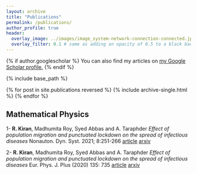 ```yaml
---
layout: archive
title: "Publications"
permalink: /publications/
author_profile: true
header:
  overlay_image: ../images/image_system-network-connection-connected.jpg
  overlay_filter: 0.1 # same as adding an opacity of 0.5 to a black background
---
```


{% if author.googlescholar %}
  You can also find my articles on <u><a href="{{author.googlescholar}}">my Google Scholar profile</a>.</u>
{% endif %}

{% include base_path %}

{% for post in site.publications reversed %}
  {% include archive-single.html %}
{% endfor %}



## Mathematical Physics

1- **R. Kiran**, Madhumita Roy, Syed Abbas and A. Taraphder 
  _Effect of population migration and punctuated lockdown on the spread of infectious diseases_
  Nonauton. Dyn. Syst. 2021; 8:251-266 [article](https://www.degruyter.com/document/doi/10.1515/msds-2020-0137/html)
  [arxiv](https://arxiv.org/abs/2006.15010)  
  

 2- **R. Kiran**, Madhumita Roy, Syed Abbas and A. Taraphder 
  _Effect of population migration and punctuated lockdown on the spread of infectious diseases_
  Eur. Phys. J. Plus (2020) 135: 735 [article](https://link.springer.com/article/10.1140%2Fepjp%2Fs13360-020-00766-1)
  [arxiv](https://arxiv.org/abs/2005.13489)   
